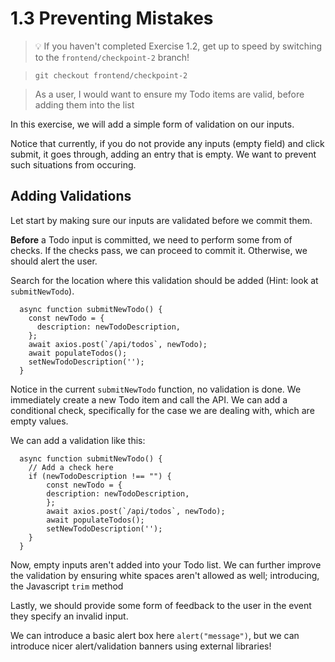 # 1.3 Preventing Mistakes

>💡 If you haven't completed Exercise 1.2, get up to speed by switching to the `frontend/checkpoint-2` branch!

> `git checkout frontend/checkpoint-2`
> 


> As a user, I would want to ensure my Todo items are valid, before adding them into the list

In this exercise, we will add a simple form of validation on our inputs. 

Notice that currently, if you do not provide any inputs (empty field) and click submit, it goes through, adding an entry that is empty. We want to prevent such situations from occuring.

## Adding Validations

Let start by making sure our inputs are validated before we commit them. 

**Before** a Todo input is committed, we need to perform some from of checks. If the checks pass, we can proceed to commit it. Otherwise, we should alert the user.

Search for the location where this validation should be added (Hint: look at `submitNewTodo`).

```tsx
  async function submitNewTodo() {
    const newTodo = {
      description: newTodoDescription,
    };
    await axios.post(`/api/todos`, newTodo);
    await populateTodos();
    setNewTodoDescription('');
  }
```

Notice in the current `submitNewTodo` function, no validation is done. We immediately create a new Todo item and call the API. We can add a conditional check, specifically for the case we are dealing with, which are empty values.

We can add a validation like this:
```tsx
  async function submitNewTodo() {
    // Add a check here
    if (newTodoDescription !== "") {
        const newTodo = {
        description: newTodoDescription,
        };
        await axios.post(`/api/todos`, newTodo);
        await populateTodos();
        setNewTodoDescription('');
    }
  }
```

Now, empty inputs aren't added into your Todo list. 
We can further improve the validation by ensuring white spaces aren't allowed as well; introducing, the Javascript `trim` method

Lastly, we should provide some form of feedback to the user in the event they specify an invalid input.

We can introduce a basic alert box here `alert("message")`, but we can introduce nicer alert/validation banners using external libraries!